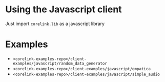 # Using the Javascript client

Just import `corelink.lib` as a javascript library

# Examples

 * `<corelink-examples-repo>/client-examples/javascript/random_data_generator`
 * `<corelink-examples-repo>/client-examples/javascript/empatica`
 * `<corelink-examples-repo>/client-examples/javascript/simple_audio`
